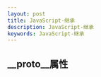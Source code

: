 ```yaml
---
layout: post
title: JavaScript-继承
description: JavaScript-继承
keywords: JavaScript-继承
---
```


<h2>__proto__属性</h2>
<div>
    <style type="text/css">
        .main-article pre{
            color: #008000;
            font-weight: bold;
        }

    </style>
</div>
<p>
    每个对象都 有一个内部属性__proto__,
    指向这个对象的原型对象,
    通过这个内部属性,可以从实例对象读取原型对象的属性.
</p>
<p>
    正常情况下,__proto__属性的指向与constructor.prototype属性是一致的.
</p>
<pre>
    Array.prototype.p = 'abc'
    var a = new Array();
    console.log(a.__proto__.p);//abc
    console.log(a.constructor.prototype.p); //abc
</pre>
